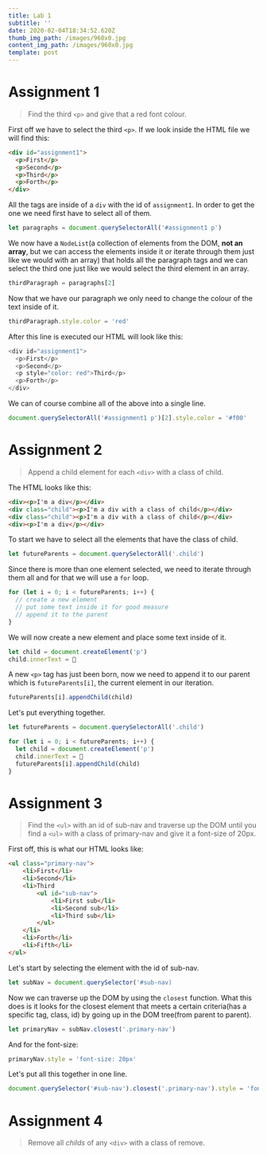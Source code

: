 ```yaml
---
title: Lab 1
subtitle: ''
date: 2020-02-04T18:34:52.620Z
thumb_img_path: /images/960x0.jpg
content_img_path: /images/960x0.jpg
template: post
---
```

# Assignment 1

> Find the third `<p>` and give that a red font colour.

First off we have to select the third `<p>`. If we look inside the HTML file we will find this:

```html
<div id="assignment1">
  <p>First</p>
  <p>Second</p>
  <p>Third</p>
  <p>Forth</p>
</div>
```

All the tags are inside of a `div` with the id of `assignment1`. In order to get the one we need first have to select all of them.

```javascript
let paragraphs = document.querySelectorAll('#assignment1 p')
```

We now have a `NodeList`(a collection of elements from the DOM, **not an array**, but we can access the elements inside it or iterate through them just like we would with an array) that holds all the paragraph tags and we can select the third one just like we would select the third element in an array.

```javascript
thirdParagraph = paragraphs[2]
```

Now that we have our paragraph we only need to change the colour of the text inside of it.

```javascript
thirdParagraph.style.color = 'red'
```

After this line is executed our HTML will look like this:

```javascript
<div id="assignment1">
  <p>First</p>
  <p>Second</p>
  <p style="color: red">Third</p>
  <p>Forth</p>
</div>
```

We can of course combine all of the above into a single line.

```javascript
document.querySelectorAll('#assignment1 p')[2].style.color = '#f00'
```

# Assignment 2

> Append a child element for each `<div>` with a class of child.

The HTML looks like this: 

```html
<div><p>I'm a div</p></div>
<div class="child"><p>I'm a div with a class of child</p></div>
<div class="child"><p>I'm a div with a class of child</p></div>
<div><p>I'm a div</p></div>
```

To start we have to select all the elements that have the class of child.

```javascript
let futureParents = document.querySelectorAll('.child')
```

Since there is more than one element selected, we need to iterate through them all and for that we will use a `for` loop.

```javascript
for (let i = 0; i < futureParents; i++) {
  // create a new element
  // put some text inside it for good measure
  // append it to the parent
}
```

We will now create a new element and place some text inside of it.

```javascript
let child = document.createElement('p')
child.innerText = 👶
```

A new `<p>` tag has just been born, now we need to append it to our parent which is `futureParents[i]`, the current element in our iteration.

```javascript
futureParents[i].appendChild(child)
```

Let's put everything together.

```javascript
let futureParents = document.querySelectorAll('.child')

for (let i = 0; i < futureParents; i++) {
  let child = document.createElement('p')
  child.innerText = 👶
  futureParents[i].appendChild(child)
}
```

# Assignment 3

> Find the `<ul>` with an id of sub-nav and traverse up the DOM until you find a `<ul>` with a class of primary-nav and give it a font-size of 20px.

First off, this is what our HTML looks like: 

```html
<ul class="primary-nav">
    <li>First</li>
    <li>Second</li>
    <li>Third
        <ul id="sub-nav">
            <li>First sub</li>
            <li>Second sub</li>
            <li>Third sub</li>
        </ul>
    </li>
    <li>Forth</li>
    <li>Fifth</li>
</ul>
```

Let's start by selecting the element with the id of sub-nav.

```javascript
let subNav = document.querySelector('#sub-nav)
```

Now we can traverse up the DOM by using the `closest` function. What this does is it looks for the closest element that meets a certain criteria(has a specific tag, class, id) by going up in the DOM tree(from parent to parent).

```javascript
let primaryNav = subNav.closest('.primary-nav')
```

And for the font-size:

```javascript
primaryNav.style = 'font-size: 20px'
```

Let's put all this together in one line.

```javascript
document.querySelector('#sub-nav').closest('.primary-nav').style = 'font-size: 20px'
```

# Assignment 4

> Remove all *childs* of any `<div>` with a class of remove.
